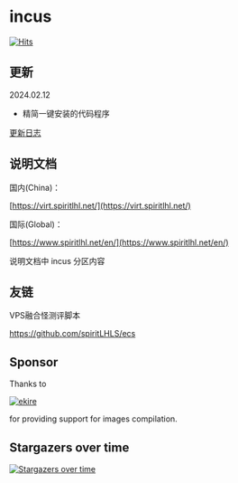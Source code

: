 # incus

[![Hits](https://hits.seeyoufarm.com/api/count/incr/badge.svg?url=https%3A%2F%2Fgithub.com%2Foneclickvirt%2Fincus&count_bg=%2379C83D&title_bg=%23555555&icon=&icon_color=%23E7E7E7&title=hits&edge_flat=false)](https://hits.seeyoufarm.com)

## 更新

2024.02.12

- 精简一键安装的代码程序

[更新日志](CHANGELOG.md)

## 说明文档

国内(China)：

[https://virt.spiritlhl.net/](https://virt.spiritlhl.net/)

国际(Global)：

[https://www.spiritlhl.net/en/](https://www.spiritlhl.net/en/)

说明文档中 incus 分区内容

## 友链

VPS融合怪测评脚本

https://github.com/spiritLHLS/ecs

## Sponsor

Thanks to 

<a href="https://ekire.net/" target="_blank">
  <img src="https://ekire.net/assets/img/bl.png" alt="ekire">
</a>

for providing support for images compilation.

## Stargazers over time

[![Stargazers over time](https://starchart.cc/oneclickvirt/incus.svg?background=%23FFFFFF&axis=%23333333&line=%236b63ff)](https://starchart.cc/oneclickvirt/incus)
